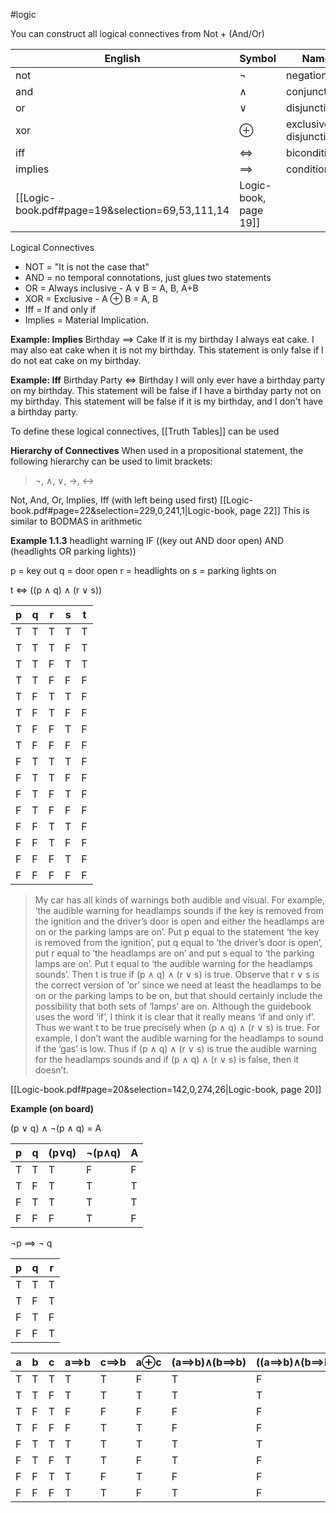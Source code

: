 #logic

You can construct all logical connectives from Not + (And/Or)


| English | Symbol     | Name                  |
| ------- | ---------- | --------------------- |
| not     | $\neg$     | negation              |
| and     | $\land$    | conjunction           |
| or      | $\lor$     | disjunction           |
| xor     | $\oplus$   | exclusive disjunction |
| iff     | $\iff$     | biconditional         |
| implies | $\implies$ | conditional           |
[[Logic-book.pdf#page=19&selection=69,53,111,14|Logic-book, page 19]]


Logical Connectives
-  NOT = "It is not the case that"
-  AND = no temporal connotations, just glues two statements
-  OR = Always inclusive - A $\lor$ B = A, B, A+B
-  XOR = Exclusive - A $\oplus$ B = A, B
- Iff = If and only if
- Implies = Material Implication. 

**Example: Implies**
Birthday $\implies$ Cake 
If it is my birthday I always eat cake. I may also eat cake when it is not my birthday.
This statement is only false if I do not eat cake on my birthday.

**Example: Iff**
Birthday Party $\iff$ Birthday
I will only ever have a birthday party on my birthday.
This statement will be false if I have a birthday party not on my birthday.
This statement will be false if it is my birthday, and I don't have a birthday party.
 
To define these logical connectives, [[Truth Tables]] can be used


**Hierarchy of Connectives**
When used in a propositional statement, the following hierarchy can be used to limit brackets:
> ¬, ∧, ∨, →, ↔

Not, And, Or, Implies, Iff (with left being used first)
[[Logic-book.pdf#page=22&selection=229,0,241,1|Logic-book, page 22]]
This is similar to BODMAS in arithmetic 


**Example 1.1.3**
headlight warning IF ((key out AND door open) AND (headlights OR parking lights))

p = key out
q = door open
r = headlights on
s = parking lights on

t $\iff$ ((p $\land$ q) $\land$ (r $\lor$ s))

| p   | q   | r   | s   | t   |
| --- | --- | --- | --- | --- |
| T   | T   | T   | T   | T   |
| T   | T   | T   | F   | T   |
| T   | T   | F   | T   | T   |
| T   | T   | F   | F   | F   |
| T   | F   | T   | T   | F   |
| T   | F   | T   | F   | F   |
| T   | F   | F   | T   | F   |
| T   | F   | F   | F   | F   |
| F   | T   | T   | T   | F   |
| F   | T   | T   | F   | F   |
| F   | T   | F   | T   | F   |
| F   | T   | F   | F   | F   |
| F   | F   | T   | T   | F   |
| F   | F   | T   | F   | F   |
| F   | F   | F   | T   | F   |
| F   | F   | F   | F   | F   |


> My car has all kinds of warnings both audible and visual. For example, ‘the audible warning for headlamps sounds if the key is removed from the ignition and the driver’s door is open and either the headlamps are on or the parking lamps are on’. Put p equal to the statement ‘the key is removed from the ignition’, put q equal to ‘the driver’s door is open’, put r equal to ‘the headlamps are on’ and put s equal to ‘the parking lamps are on’. Put t equal to ‘the audible warning for the headlamps sounds’. Then t is true if (p ∧ q) ∧ (r ∨ s) is true. Observe that r ∨ s is the correct version of ‘or’ since we need at least the headlamps to be on or the parking lamps to be on, but that should certainly include the possibility that both sets of ‘lamps’ are on. Although the guidebook uses the word ‘if’, I think it is clear that it really means ‘if and only if’. Thus we want t to be true precisely when (p ∧ q) ∧ (r ∨ s) is true. For example, I don’t want the audible warning for the headlamps to sound if the ‘gas’ is low. Thus if (p ∧ q) ∧ (r ∨ s) is true the audible warning for the headlamps sounds and if (p ∧ q) ∧ (r ∨ s) is false, then it doesn’t.

[[Logic-book.pdf#page=20&selection=142,0,274,26|Logic-book, page 20]]


**Example (on board)**

(p $\lor$ q) $\land$ $\neg$(p $\land$ q) = A

| p   | q   | (p$\lor$q) | $\neg$(p$\land$q) | A   |
| --- | --- | ---------- | ----------------- | --- |
| T   | T   | T          | F                 | F   |
| T   | F   | T          | T                 | T   |
| F   | T   | T          | T                 | T   |
| F   | F   | F          | T                 | F   |



$\neg$p $\implies$ $\neg$ q

| p   | q   | r   |
| --- | --- | --- |
| T   | T   | T   |
| T   | F   | T   |
| F   | T   | F   |
| F   | F   | T   |



| a   | b   | c   | a$\implies$b | c$\implies$b | a$\oplus$c | (a$\implies$b)$\land$(b$\implies$b) | ((a$\implies$b)$\land$(b$\implies$b))$\land$(a$\oplus$c) | A   |
| --- | --- | --- | ------------ | ------------ | ---------- | ----------------------------------- | -------------------------------------------------------- | --- |
| T   | T   | T   | T            | T            | F          | T                                   | F                                                        | T   |
| T   | T   | F   | T            | T            | T          | T                                   | T                                                        | T   |
| T   | F   | T   | F            | F            | F          | F                                   | F                                                        | T   |
| T   | F   | F   | F            | T            | T          | F                                   | F                                                        | T   |
| F   | T   | T   | T            | T            | T          | T                                   | T                                                        | T   |
| F   | T   | F   | T            | T            | F          | T                                   | F                                                        | T   |
| F   | F   | T   | T            | F            | T          | F                                   | F                                                        | T   |
| F   | F   | F   | T            | T            | F          | T                                   | F                                                        | T   |

